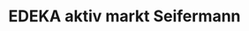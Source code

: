 ---
title: "EDEKA aktiv markt Seifermann"
url: /achern/edeka-aktiv-markt-seifermann/
shop: Supermarkt
---